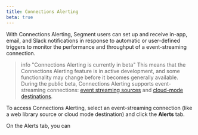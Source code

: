 ```yaml
---
title: Connections Alerting
beta: true
---
```


With Connections Alerting, Segment users can set up and receive in-app, email, and Slack notifications in response to automatic or user-defined triggers to monitor the performance and throughput of a event-streaming connection. 

> info "Connections Alerting is currently in beta"
> This means that the Connections Alerting feature is in active development, and some functionality may change before it becomes generally available. During the public beta, Connections Alerting supports event-streaming connections: [event streaming sources](/docs/connections/sources/#event-streams-sources) and [cloud-mode destinations](/docs/connections/destinations/#event-streams-destinations).

To access Connections Alerting, select an event-streaming connection (like a web library source or cloud mode destination) and click the **Alerts** tab. 

On the Alerts tab, you can 
